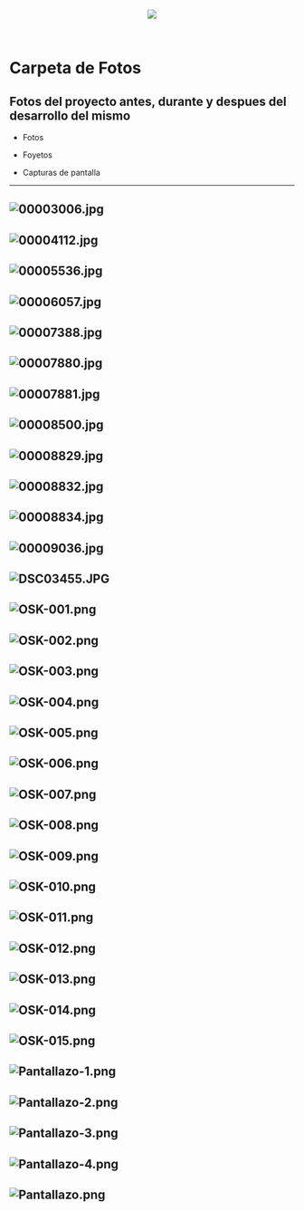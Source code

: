 <br/>
<p align="center">
  <img src="https://avatars2.githubusercontent.com/u/15052789?v=3&s=200">
</p>
<br/>

# Carpeta de Fotos

## Fotos del proyecto antes, durante y despues del desarrollo del mismo

* Fotos

* Foyetos

* Capturas de pantalla

---
![00003006.jpg](/Fotos/00003006.jpg)
---
![00004112.jpg](/Fotos/00004112.jpg)
---
![00005536.jpg](/Fotos/00005536.jpg)
---
![00006057.jpg](/Fotos/00006057.jpg)
---
![00007388.jpg](/Fotos/00007388.jpg)
---
![00007880.jpg](/Fotos/00007880.jpg)
---
![00007881.jpg](/Fotos/00007881.jpg)
---
![00008500.jpg](/Fotos/00008500.jpg)
---
![00008829.jpg](/Fotos/00008829.jpg)
---
![00008832.jpg](/Fotos/00008832.jpg)
---
![00008834.jpg](/Fotos/00008834.jpg)
---
![00009036.jpg](/Fotos/00009036.jpg)
---
![DSC03455.JPG](/Fotos/DSC03455.JPG)
---
![OSK-001.png](/Fotos/OSK-001.png)
---
![OSK-002.png](/Fotos/OSK-002.png)
---
![OSK-003.png](/Fotos/OSK-003.png)
---
![OSK-004.png](/Fotos/OSK-004.png)
---
![OSK-005.png](/Fotos/OSK-005.png)
---
![OSK-006.png](/Fotos/OSK-006.png)
---
![OSK-007.png](/Fotos/OSK-007.png)
---
![OSK-008.png](/Fotos/OSK-008.png)
---
![OSK-009.png](/Fotos/OSK-009.png)
---
![OSK-010.png](/Fotos/OSK-010.png)
---
![OSK-011.png](/Fotos/OSK-011.png)
---
![OSK-012.png](/Fotos/OSK-012.png)
---
![OSK-013.png](/Fotos/OSK-013.png)
---
![OSK-014.png](/Fotos/OSK-014.png)
---
![OSK-015.png](/Fotos/OSK-015.png)
---
![Pantallazo-1.png](/Fotos/Pantallazo-1.png)
---
![Pantallazo-2.png](/Fotos/Pantallazo-2.png)
---
![Pantallazo-3.png](/Fotos/Pantallazo-3.png)
---
![Pantallazo-4.png](/Fotos/Pantallazo-4.png)
---
![Pantallazo.png](/Fotos/Pantallazo.png)
---
